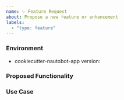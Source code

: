 ```yaml
---
name: ✨ Feature Request
about: Propose a new feature or enhancement
labels:
  - "type: feature"
---
```


### Environment

* cookiecutter-nautobot-app version:  <!-- Example: 1.0.0 -->

<!--
    Describe in detail the new functionality you are proposing.
-->
### Proposed Functionality

<!--
    Convey an example use case for your proposed feature. Write from the
    perspective of a user who would benefit from the proposed
    functionality and describe how.
--->
### Use Case

